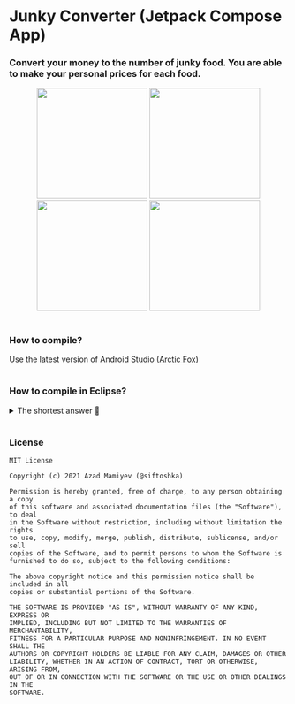# Junky Converter (Jetpack Compose App)
  ### Convert your money to the number of junky food. You are able to make your personal prices for each food.
<p align="center">
  <img width="200" src="https://user-images.githubusercontent.com/22058062/139590409-8c0c7e29-c29e-4490-b618-6e38bc2ce547.png">
  <img width="200" src="https://user-images.githubusercontent.com/22058062/139590502-7680e076-30c4-4a5a-8d41-14abff0ebd1d.png">
  <img width="200" src="https://user-images.githubusercontent.com/22058062/139590540-563b7ad7-5708-4cf3-825b-bd13aaa59fea.png">
  <img width="200" src="https://user-images.githubusercontent.com/22058062/139590568-3b82d517-f605-494c-b82a-badf10220fe2.png">
</p>

#
### How to compile?
Use the latest version of Android Studio (<a href="https://developer.android.com/studio">Arctic Fox</a>)
#
### How to compile in Eclipse?
<details>
<summary>The shortest answer 🚀</summary>
  
![](https://media3.giphy.com/media/5xtDarC0XyqmUhD5eDK/giphy.gif?cid=790b761105c7719681cdce16dd101228b007d25f74bc1c98&rid=giphy.gif)
</details>

#
### License
```
MIT License

Copyright (c) 2021 Azad Mamiyev (@siftoshka)

Permission is hereby granted, free of charge, to any person obtaining a copy
of this software and associated documentation files (the "Software"), to deal
in the Software without restriction, including without limitation the rights
to use, copy, modify, merge, publish, distribute, sublicense, and/or sell
copies of the Software, and to permit persons to whom the Software is
furnished to do so, subject to the following conditions:

The above copyright notice and this permission notice shall be included in all
copies or substantial portions of the Software.

THE SOFTWARE IS PROVIDED "AS IS", WITHOUT WARRANTY OF ANY KIND, EXPRESS OR
IMPLIED, INCLUDING BUT NOT LIMITED TO THE WARRANTIES OF MERCHANTABILITY,
FITNESS FOR A PARTICULAR PURPOSE AND NONINFRINGEMENT. IN NO EVENT SHALL THE
AUTHORS OR COPYRIGHT HOLDERS BE LIABLE FOR ANY CLAIM, DAMAGES OR OTHER
LIABILITY, WHETHER IN AN ACTION OF CONTRACT, TORT OR OTHERWISE, ARISING FROM,
OUT OF OR IN CONNECTION WITH THE SOFTWARE OR THE USE OR OTHER DEALINGS IN THE
SOFTWARE.
```
